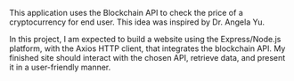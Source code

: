 This application uses the Blockchain API to check the price of a cryptocurrency for end user. This idea was inspired by Dr. Angela Yu.

In this project, I am expected to build a website using the Express/Node.js platform, with the Axios HTTP client, that integrates the blockchain API. My finished site should interact with the chosen API, retrieve data, and present it in a user-friendly manner.

